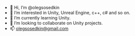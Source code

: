 - 👋 Hi, I’m @olegsosedkin
- 👀 I’m interested in Unity, Unreal Engine, c++, c# and so on.
- 🌱 I’m currently learning Unity.
- 💞️ I’m looking to collaborate on Unity projects.
- 📫 olegsosedkin@gmail.com

<!---
olegsosedkin/olegsosedkin is a ✨ special ✨ repository because its `README.md` (this file) appears on your GitHub profile.
You can click the Preview link to take a look at your changes.
--->
